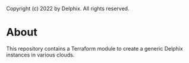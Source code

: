 Copyright (c) 2022 by Delphix. All rights reserved.

# About

This repository contains a Terraform module to create a generic Delphix
instances in various clouds.
